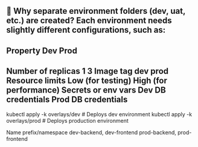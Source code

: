 📁 Why separate environment folders (dev, uat, etc.) are created?
Each environment needs slightly different configurations, such as:
------------------------------------------------------------------------------------------
Property	                            Dev	                Prod
------------------------------------------------------------------------------------------
Number of replicas	                    1	                3
Image tag	                            dev	                prod
Resource limits	Low                 (for testing)	        High (for performance)
Secrets or env vars	                Dev DB credentials	    Prod DB credentials
------------------------------------------------------------------------------------------

kubectl apply -k overlays/dev      # Deploys dev environment
kubectl apply -k overlays/prod     # Deploys production environment


Name prefix/namespace	dev-backend, dev-frontend	prod-backend, prod-frontend

